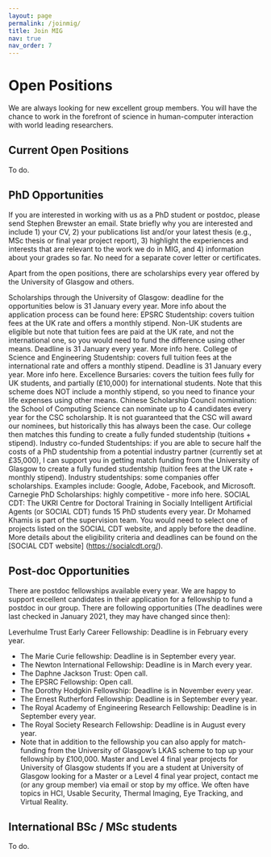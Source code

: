 ```yaml
---
layout: page
permalink: /joinmig/
title: Join MIG
nav: true
nav_order: 7
---
```



<h1><b>Open Positions</b></h1>
We are always looking for new excellent group members. You will have the chance to work in the forefront of science in human-computer interaction with world leading researchers.

<h2><b>Current Open Positions</b></h2>
To do.

<h2><b>PhD Opportunities</b></h2>
If you are interested in working with us as a PhD student or postdoc, please send Stephen Brewster an email. State briefly why you are interested and include 1) your CV, 2) your publications list and/or your latest thesis (e.g., MSc thesis or final year project report), 3) highlight the experiences and interests that are relevant to the work we do in MIG, and 4) information about your grades so far. No need for a separate cover letter or certificates.

Apart from the open positions, there are scholarships every year offered by the University of Glasgow and others.

Scholarships through the University of Glasgow: deadline for the opportunities below is 31 January every year. More info about the application process can be found here:
EPSRC Studentship: covers tuition fees at the UK rate and offers a monthly stipend. Non-UK students are eligible but note that tuition fees are paid at the UK rate, and not the international one, so you would need to fund the difference using other means. Deadline is 31 January every year. More info here.
College of Science and Engineering Studentship: covers full tuition fees at the international rate and offers a monthly stipend. Deadline is 31 January every year. More info here.
Excellence Bursaries: covers the tuition fees fully for UK students, and partially (£10,000) for international students. Note that this scheme does NOT include a monthly stipend, so you need to finance your life expenses using other means.
Chinese Scholarship Council nomination: the School of Computing Science can nominate up to 4 candidates every year for the CSC scholarship. It is not guaranteed that the CSC will award our nominees, but historically this has always been the case. Our college then matches this funding to create a fully funded studentship (tuitions + stipend).
Industry co-funded Studentships: if you are able to secure half the costs of a PhD studentship from a potential industry partner (currently set at £35,000), I can support you in getting match funding from the University of Glasgow to create a fully funded studentship (tuition fees at the UK rate + monthly stipend).
Industry studentships: some companies offer scholarships. Examples include: Google, Adobe, Facebook, and Microsoft.
Carnegie PhD Scholarships: highly competitive - more info here.
SOCIAL CDT: The UKRI Centre for Doctoral Training in Socially Intelligent Artificial Agents (or SOCIAL CDT) funds 15 PhD students every year. Dr Mohamed Khamis is part of the supervision team. You would need to select one of projects listed on the SOCIAL CDT website, and apply before the deadline. More details about the eligibility criteria and deadlines can be found on the [SOCIAL CDT website] (https://socialcdt.org/).


<h2><b>Post-doc Opportunities</b></h2>
There are postdoc fellowships available every year. We are happy to support excellent candidates in their application for a fellowship to fund a postdoc in our group. There are following opportunities (The deadlines were last checked in January 2021, they may have changed since then):

Leverhulme Trust Early Career Fellowship: Deadline is in February every year.
- The Marie Curie fellowship: Deadline is in September every year.
- The Newton International Fellowship: Deadline is in March every year.
- The Daphne Jackson Trust: Open call.
- The EPSRC Fellowship: Open call.
- The Dorothy Hodgkin Fellowship: Deadline is in November every year.
- The Ernest Rutherford Fellowship: Deadline is in September every year.
- The Royal Academy of Engineering Research Fellowship: Deadline is in September every year.
- The Royal Society Research Fellowship: Deadline is in August every year.
- Note that in addition to the fellowship you can also apply for match-funding from the University of Glasgow’s LKAS scheme to top up your fellowship by £100,000.
Master and Level 4 final year projects for University of Glasgow students
If you are a student at University of Glasgow looking for a Master or a Level 4 final year project, contact me (or any group member) via email or stop by my office. We often have topics in HCI, Usable Security, Thermal Imaging, Eye Tracking, and Virtual Reality.

<h2><b>International BSc / MSc students</b></h2>
To do.

